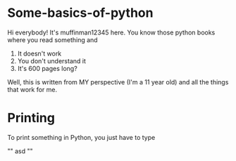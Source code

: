 # Some-basics-of-python


Hi everybody! It's muffinman12345 here. You know those python books where you read something and 

1. It doesn't work
2. You don't understand it
3. It's 600 pages long?

Well, this is written from MY perspective (I'm a 11 year old) and all the things that work for me.

# Printing

To print something in Python, you just have to type 

"" asd ""
